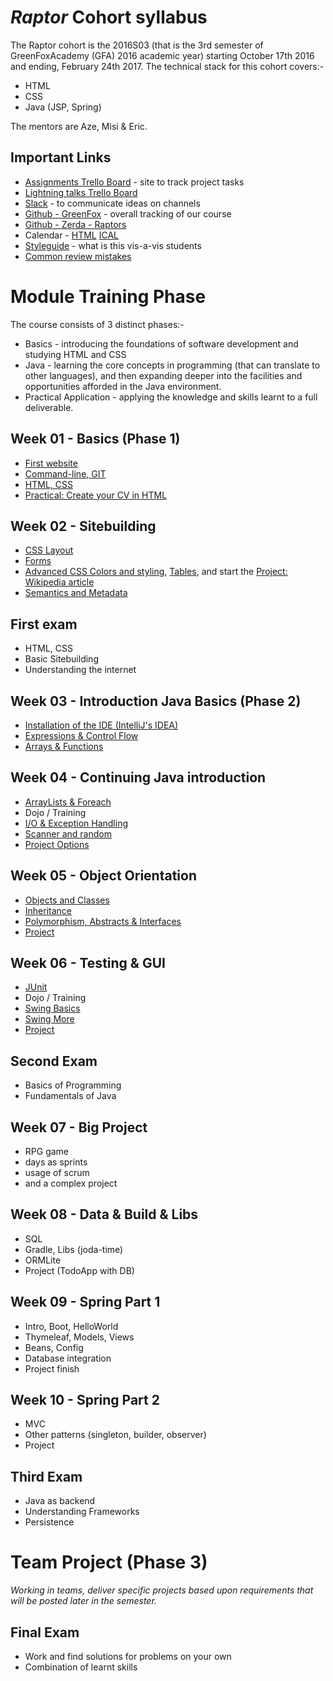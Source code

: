 # *Raptor* Cohort syllabus
The Raptor cohort is the 2016S03 (that is the 3rd semester of GreenFoxAcademy (GFA) 2016 academic year) starting October 17th 2016 and ending, February 24th 2017.  The technical stack for this cohort covers:-
- HTML
- CSS
- Java (JSP, Spring)

The mentors are Aze, Misi & Eric.


## Important Links
- [Assignments Trello Board](https://trello.com/b/YiDdLT1A/raptor-assignments) - site to track project tasks
- [Lightning talks Trello Board](https://trello.com/b/CEvWombE/raptor-lightning-talks)
- [Slack](https://greenfox-zerda.slack.com) - to communicate ideas on channels
- [Github - GreenFox](https://github.com/greenfox-academy) - overall tracking of our course
- [Github - Zerda - Raptors](https://github.com/greenfox-zerda-raptors)
- Calendar - [HTML](https://calendar.google.com/calendar/embed?src=greenfoxacademy.com_l0pmnv2jd08afbf211ek0jqlhc%40group.calendar.google.com&ctz=Europe/Budapest) [ICAL](https://calendar.google.com/calendar/ical/greenfoxacademy.com_l0pmnv2jd08afbf211ek0jqlhc%40group.calendar.google.com/public/basic.ics)
- [Styleguide](STYLEGUIDE.md) - what is this vis-a-vis students
- [Common review mistakes](review/)

# Module Training Phase
The course consists of 3 distinct phases:-
- Basics - introducing the foundations of software development and studying HTML and CSS
- Java - learning the core concepts in programming (that can translate to other languages), and then expanding deeper into the facilities and opportunities afforded in the Java environment.
- Practical Application - applying the knowledge and skills learnt to a full deliverable.

## Week 01 -  Basics (Phase 1)
- [First website](https://github.com/greenfox-academy/teaching-materials/tree/master/tools-and-coding/first-website)
- [Command-line, GIT](https://github.com/greenfox-academy/teaching-materials/tree/master/tools-and-coding/command-line)
- [HTML, CSS](https://github.com/greenfox-academy/teaching-materials/tree/master/tools-and-coding/html-css)
- [Practical: Create your CV in HTML](https://github.com/greenfox-academy/teaching-materials/tree/master/tools-and-coding/cv)

## Week 02 - Sitebuilding
- [CSS Layout](https://github.com/greenfox-academy/teaching-materials/tree/master/html-css/css-layout)
- [Forms](https://github.com/greenfox-academy/teaching-materials/tree/master/html-css/forms)
- [Advanced CSS Colors and styling](https://github.com/greenfox-academy/teaching-materials/tree/master/html-css/advanced-css), [Tables](https://github.com/greenfox-academy/teaching-materials/tree/master/html-css/html-tables), and start the [Project: Wikipedia article](https://github.com/greenfox-academy/teaching-materials/tree/master/html-css/project-wikipedia)
- [Semantics and Metadata](https://github.com/greenfox-academy/teaching-materials/tree/master/html-css/semantics-metadata)

## First exam
- HTML, CSS
- Basic Sitebuilding
- Understanding the internet

## Week 03 - Introduction Java Basics (Phase 2)
- [Installation of the IDE (IntelliJ's IDEA)](https://github.com/greenfox-academy/teaching-materials/tree/master/java-basics/1-installing-basics)
- [Expressions &amp; Control Flow](https://github.com/greenfox-academy/teaching-materials/tree/master/java-basics/2-expressions-control-flow)
- [Arrays &amp; Functions](https://github.com/greenfox-academy/teaching-materials/tree/master/java-basics/3-arrays-collections-functions)

## Week 04 - Continuing Java introduction
- [ArrayLists &amp; Foreach](https://github.com/greenfox-academy/teaching-materials/tree/master/java-basics/4-arrylists-foreach)
- Dojo / Training
- [I/O &amp; Exception Handling](https://github.com/greenfox-academy/teaching-materials/tree/master/java-basics/5-io-exceptions-try-catch-finally)
- [Scanner and random](https://github.com/greenfox-academy/teaching-materials/tree/master/java-basics/6-scanner)
- [Project Options](https://github.com/greenfox-academy/teaching-materials/tree/master/java-basics/P-project-options)

## Week 05 - Object Orientation
- [Objects and Classes](https://github.com/greenfox-academy/teaching-materials/tree/master/java-oo/1-objects-and-classes)
- [Inheritance](https://github.com/greenfox-academy/teaching-materials/tree/master/java-oo/2-packages-and-inheritance)
- [Polymorphism, Abstracts &amp; Interfaces](https://github.com/greenfox-academy/teaching-materials/tree/master/java-oo/3-abstracts-and-interfaces)
- [Project](https://github.com/greenfox-academy/teaching-materials/tree/master/java-oo/project)


## Week 06 - Testing & GUI
- [JUnit](https://github.com/greenfox-academy/teaching-materials/tree/master/java-testing/1-junit)
- Dojo / Training
- [Swing Basics](https://github.com/greenfox-academy/teaching-materials/tree/master/java-gui/1-swing-basics)
- [Swing More](https://github.com/greenfox-academy/teaching-materials/tree/master/java-gui/2-swing-more)
- [Project](https://github.com/greenfox-academy/teaching-materials/tree/master/java-gui/project)

## Second Exam
- Basics of Programming
- Fundamentals of Java

## Week 07 - Big Project
- RPG game
- days as sprints
- usage of scrum
- and a complex project

## Week 08 - Data & Build & Libs
- SQL
- Gradle, Libs (joda-time)
- ORMLite
- Project (TodoApp with DB)

## Week 09 - Spring Part 1
- Intro, Boot, HelloWorld
- Thymeleaf, Models, Views
- Beans, Config
- Database integration
- Project finish

## Week 10 - Spring Part 2
- MVC
- Other patterns (singleton, builder, observer)
- Project

## Third Exam
- Java as backend
- Understanding Frameworks
- Persistence

# Team Project (Phase 3)
*Working in teams, deliver specific projects based upon requirements that will be posted later in the semester.*

## Final Exam
- Work and find solutions for problems on your own
- Combination of learnt skills
